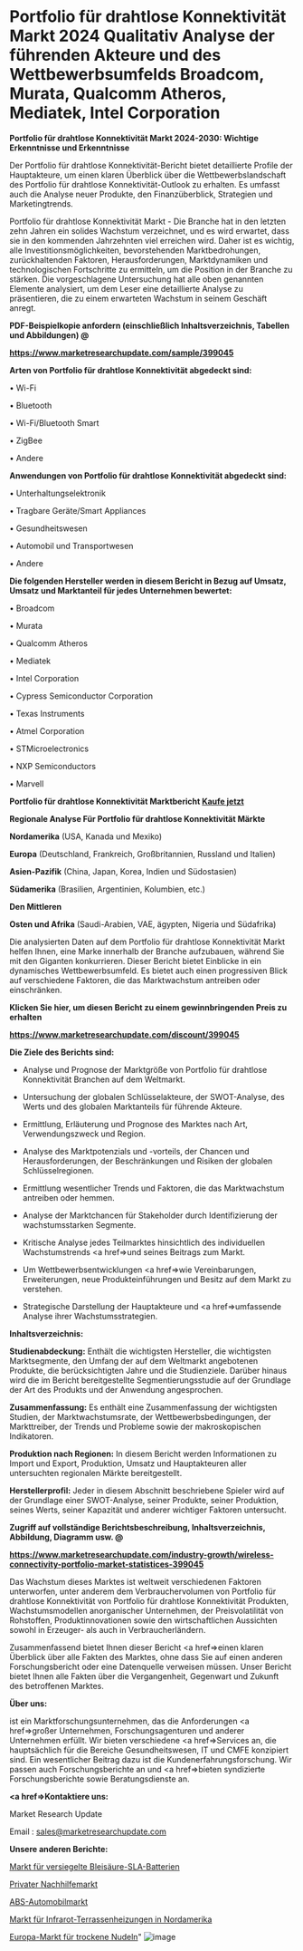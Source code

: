 # Portfolio für drahtlose Konnektivität Markt 2024 Qualitativ Analyse der führenden Akteure und des Wettbewerbsumfelds Broadcom, Murata, Qualcomm Atheros, Mediatek, Intel Corporation

<strong>Portfolio für drahtlose Konnektivität Markt 2024-2030: Wichtige Erkenntnisse und Erkenntnisse</strong>

Der Portfolio für drahtlose Konnektivität-Bericht bietet detaillierte Profile der Hauptakteure, um einen klaren Überblick über die Wettbewerbslandschaft des Portfolio für drahtlose Konnektivität-Outlook zu erhalten. Es umfasst auch die Analyse neuer Produkte, den Finanzüberblick, Strategien und Marketingtrends.

Portfolio für drahtlose Konnektivität Markt - Die Branche hat in den letzten zehn Jahren ein solides Wachstum verzeichnet, und es wird erwartet, dass sie in den kommenden Jahrzehnten viel erreichen wird. Daher ist es wichtig, alle Investitionsmöglichkeiten, bevorstehenden Marktbedrohungen, zurückhaltenden Faktoren, Herausforderungen, Marktdynamiken und technologischen Fortschritte zu ermitteln, um die Position in der Branche zu stärken. Die vorgeschlagene Untersuchung hat alle oben genannten Elemente analysiert, um dem Leser eine detaillierte Analyse zu präsentieren, die zu einem erwarteten Wachstum in seinem Geschäft anregt.



<strong><b>PDF-Beispielkopie anfordern (einschließlich Inhaltsverzeichnis, Tabellen und Abbildungen) @ </b></strong>

<strong><a href=https://www.marketresearchupdate.com/sample/399045>

<strong>https://www.marketresearchupdate.com/sample/399045</u></a></strong></strong>



<strong>Arten von Portfolio für drahtlose Konnektivität abgedeckt sind:</strong>

• Wi-Fi

• Bluetooth

• Wi-Fi/Bluetooth Smart

• ZigBee

• Andere



<strong>Anwendungen von Portfolio für drahtlose Konnektivität abgedeckt sind:</strong>

• Unterhaltungselektronik

• Tragbare Geräte/Smart Appliances

• Gesundheitswesen

• Automobil und Transportwesen

• Andere



<strong>Die folgenden Hersteller werden in diesem Bericht in Bezug auf Umsatz, Umsatz und Marktanteil für jedes Unternehmen bewertet:</strong>

• Broadcom

• Murata

• Qualcomm Atheros

• Mediatek

• Intel Corporation

• Cypress Semiconductor Corporation

• Texas Instruments

• Atmel Corporation

• STMicroelectronics

• NXP Semiconductors

• Marvell



<strong>Portfolio für drahtlose Konnektivität Marktbericht <a href=https://www.marketresearchupdate.com/buynow/399045>Kaufe jetzt</a></strong>



<strong>Regionale Analyse Für Portfolio für drahtlose Konnektivität Märkte</strong>



<strong>Nordamerika</strong> (USA, Kanada und Mexiko)



<strong>Europa</strong> (Deutschland, Frankreich, Großbritannien, Russland und Italien)



<strong>Asien-Pazifik</strong> (China, Japan, Korea, Indien und Südostasien)



<strong>Südamerika</strong> (Brasilien, Argentinien, Kolumbien, etc.)



<strong>Den Mittleren</strong> 

<strong>Osten und Afrika</strong> (Saudi-Arabien, VAE, ägypten, Nigeria und Südafrika)

Die analysierten Daten auf dem Portfolio für drahtlose Konnektivität Markt helfen Ihnen, eine Marke innerhalb der Branche aufzubauen, während Sie mit den Giganten konkurrieren. Dieser Bericht bietet Einblicke in ein dynamisches Wettbewerbsumfeld. Es bietet auch einen progressiven Blick auf verschiedene Faktoren, die das Marktwachstum antreiben oder einschränken.



<strong>Klicken Sie hier, um diesen Bericht zu einem gewinnbringenden Preis zu erhalten
</strong>

<strong><a href=https://www.marketresearchupdate.com/discount/399045>https://www.marketresearchupdate.com/discount/399045</b></u></strong></a>



<strong>Die Ziele des Berichts sind:</strong>

- Analyse und Prognose der Marktgröße von Portfolio für drahtlose Konnektivität Branchen auf dem Weltmarkt.

- Untersuchung der globalen Schlüsselakteure, der SWOT-Analyse, des Werts und des globalen Marktanteils für führende Akteure.

- Ermittlung, Erläuterung und Prognose des Marktes nach Art, Verwendungszweck und Region.

- Analyse des Marktpotenzials und -vorteils, der Chancen und Herausforderungen, der Beschränkungen und Risiken der globalen Schlüsselregionen.

- Ermittlung wesentlicher Trends und Faktoren, die das Marktwachstum antreiben oder hemmen.

- Analyse der Marktchancen für Stakeholder durch Identifizierung der wachstumsstarken Segmente.

- Kritische Analyse jedes Teilmarktes hinsichtlich des individuellen Wachstumstrends <a href=>und</a> seines Beitrags zum Markt.

- Um Wettbewerbsentwicklungen <a href=>wie</a> Vereinbarungen, Erweiterungen, neue Produkteinführungen und Besitz auf dem Markt zu verstehen.

- Strategische Darstellung der Hauptakteure und <a href=>umfas</a>sende Analyse ihrer Wachstumsstrategien.



<strong>Inhaltsverzeichnis:</strong>



<strong>Studienabdeckung:</strong> Enthält die wichtigsten Hersteller, die wichtigsten Marktsegmente, den Umfang der auf dem Weltmarkt angebotenen Produkte, die berücksichtigten Jahre und die Studienziele. Darüber hinaus wird die im Bericht bereitgestellte Segmentierungsstudie auf der Grundlage der Art des Produkts und der Anwendung angesprochen.



<strong>Zusammenfassung:</strong> Es enthält eine Zusammenfassung der wichtigsten Studien, der Marktwachstumsrate, der Wettbewerbsbedingungen, der Markttreiber, der Trends und Probleme sowie der makroskopischen Indikatoren.



<strong>Produktion nach Regionen:</strong> In diesem Bericht werden Informationen zu Import und Export, Produktion, Umsatz und Hauptakteuren aller untersuchten regionalen Märkte bereitgestellt.



<strong>Herstellerprofil:</strong> Jeder in diesem Abschnitt beschriebene Spieler wird auf der Grundlage einer SWOT-Analyse, seiner Produkte, seiner Produktion, seines Werts, seiner Kapazität und anderer wichtiger Faktoren untersucht.



<strong><b>Zugriff auf vollständige Berichtsbeschreibung, Inhaltsverzeichnis, Abbildung, Diagramm usw. @ </b></strong>

<strong><a href=https://www.marketresearchupdate.com/industry-growth/wireless-connectivity-portfolio-market-statistices-399045>https://www.marketresearchupdate.com/industry-growth/wireless-connectivity-portfolio-market-statistices-399045</a></strong>

Das Wachstum dieses Marktes ist weltweit verschiedenen Faktoren unterworfen, unter anderem dem Verbrauchervolumen von Portfolio für drahtlose Konnektivität von Portfolio für drahtlose Konnektivität Produkten, Wachstumsmodellen anorganischer Unternehmen, der Preisvolatilität von Rohstoffen, Produktinnovationen sowie den wirtschaftlichen Aussichten sowohl in Erzeuger- als auch in Verbraucherländern.

Zusammenfassend bietet Ihnen dieser Bericht <a href=>einen</a> klaren Überblick über alle Fakten des Marktes, ohne dass Sie auf einen anderen Forschungsbericht oder eine Datenquelle verweisen müssen. Unser Bericht bietet Ihnen alle Fakten über die Vergangenheit, Gegenwart und Zukunft des betroffenen Marktes.



<strong>Über uns:</strong>

 ist ein Marktforschungsunternehmen, das die Anforderungen <a href=>großer</a> Unternehmen, Forschungsagenturen und anderer Unternehmen erfüllt. Wir bieten verschiedene <a href=>Services</a> an, die hauptsächlich für die Bereiche Gesundheitswesen, IT und CMFE konzipiert sind. Ein wesentlicher Beitrag dazu ist die Kundenerfahrungsforschung. Wir passen auch Forschungsberichte an und <a href=>bieten</a> syndizierte Forschungsberichte sowie Beratungsdienste an.



<strong><a href=>Kontaktiere uns:</a></strong>

Market Research Update

Email : sales@marketresearchupdate.com



<strong>Unsere anderen Berichte:</strong>

<a href=https://www.linkedin.com/pulse/sealed-lead-acid-sla-battery-market-2023-latest-trending>Markt für versiegelte Bleisäure-SLA-Batterien</a>

<a href=https://www.linkedin.com/pulse/private-tutoring-market-outlooks-2023-size-players-cost>Privater Nachhilfemarkt</a>

<a href=https://www.linkedin.com/pulse/abs-automotive-market-outlooks-2023-size-players>ABS-Automobilmarkt</a>

<a href=https://www.linkedin.com/pulse/north-america-infrared-patio-heaters-market>Markt für Infrarot-Terrassenheizungen in Nordamerika</a>

<a href=https://www.linkedin.com/pulse/europe-dry-pasta-noodles-market-2030-future-demand-analysis>Europa-Markt für trockene Nudeln</a>"
![image](https://github.com/RushikeshRI/news24analysis/assets/164026548/a98ed34c-b5dd-42c5-ad40-24fcf6dab754)
